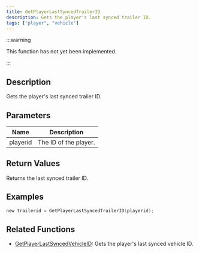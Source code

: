 ```yaml
---
title: GetPlayerLastSyncedTrailerID
description: Gets the player's last synced trailer ID.
tags: ["player", "vehicle"]
---
```


<VersionWarn version='omp v1.1.0.2612' />

:::warning

This function has not yet been implemented.

:::

## Description

Gets the player's last synced trailer ID.

## Parameters

| Name     | Description           |
|----------|-----------------------|
| playerid | The ID of the player. |

## Return Values

Returns the last synced trailer ID.

## Examples

```c
new trailerid = GetPlayerLastSyncedTrailerID(playerid);
```

## Related Functions

- [GetPlayerLastSyncedVehicleID](GetPlayerLastSyncedVehicleID): Gets the player's last synced vehicle ID.

